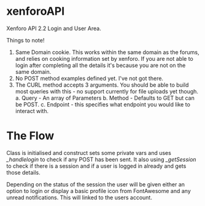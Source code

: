 # xenforoAPI
Xenforo API 2.2 Login and User Area.

Things to note! 

1. Same Domain cookie.  This works within the same domain as the forums, and relies on cooking information set by xenforo. If you are not able to login after completing all the  details it's because you are not on the same domain. 
2. No POST method examples defined yet. I've not got there. 
3. The CURL method accepts 3 arguments.  You should be able to build most queries with this - no support currently for file uploads yet though. 
    a. Query - An array of Parameters
    b. Method - Defaults to GET but can be POST.
    c. Endpoint - this specifies what endpoint you would like to interact with. 
    
# The Flow

Class is initialised and construct sets some private vars and uses *\_handlelogin* to check if any POST has been sent. 
It also using *\_getSession* to check if there is a session and if a user is logged in already and gets those details. 

Depending on the status of the session the user will be given either an option to login or display a basic profile icon from FontAwesome and any unread notifications.  This will linked to the users account. 
